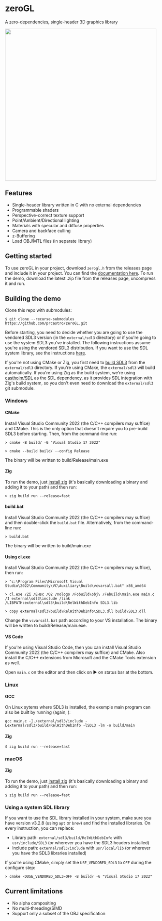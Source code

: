 # zeroGL
A zero-dependencies, single-header 3D graphics library

<img src="./docs/img/rasterizer.gif" width="500">

## Features

* Single-header library written in C with no external dependencies
* Programmable shaders
* Perspective-correct texture support
* Point/Ambient/Directional lighting
* Materials with specular and diffuse properties
* Camera and backface culling
* z-Buffering
* Load OBJ/MTL files (in separate library)

## Getting started

To use zeroGL in your project, download `zerogl.h` from the releases page and include it in your project. You can find the [documentation here](prcastro.github.io/zeroGL/). To run the demo, download the latest .zip file from the releases page, uncompress it and run.

## Building the demo

Clone this repo with submodules:

```console
$ git clone --recurse-submodules https://github.com/prcastro/zeroGL.git
```

Before starting, you need to decide whether you are going to use the vendored SDL3 version (in the `external/sdl3` directory) or if you're going to use the system SDL3 you've installed. The following instructions assume you're using the vendored SDL3 distribution. If you want to use the SDL system library, see the instructions [here](#using-a-system-SDL-library).

If you're not using CMake or Zig, you first need to [build SDL3](https://github.com/libsdl-org/SDL/blob/main/docs/README-cmake.md) from the `external/sdl3` directory. If you're using CMake, the `external/sdl3` will build automatically. If you're using Zig as the build system, we're using [castholm/SDL](https://github.com/castholm/SDL) as the SDL dependency, as it provides SDL integration with Zig's build system, so you don't even need to download the `external/sdl3` git submodule.


### Windows

#### CMake
Install Visual Studio Community 2022 (the C/C++ compilers may suffice) and CMake. This is the only option that doesn't require you to pre-build SDL3 before starting. Then, from the command-line run:

```console
> cmake -B build/ -G "Visual Studio 17 2022"

> cmake --build build/ --config Release
```

The binary will be written to build/Release/main.exe

#### Zig

To run the demo, just [install zig](https://ziglang.org/learn/getting-started/#installing-zig) (it's basically downloading a binary and adding it to your path) and then run:

```console
> zig build run --release=fast
```

#### build.bat
Install Visual Studio Community 2022 (the C/C++ compilers may suffice) and then double-click the `build.bat` file. Alternatively, from the command-line run:

```console
> build.bat
```

The binary will be written to build/main.exe


#### Using cl.exe
Install Visual Studio Community 2022 (the C/C++ compilers may suffice), then run:

```console
> "c:\Program Files\Microsoft Visual Studio\2022\Community\VC\Auxiliary\Build\vcvarsall.bat" x86_amd64

> cl.exe /Zi /EHsc /O2 /nologo /Fobuild\obj\ /Febuild\main.exe main.c /I external\sdl3\include /link /LIBPATH:external\sdl3\build\RelWithDebInfo SDL3.lib

> copy external\sdl3\build\RelWithDebInfo\SDL3.dll build\SDL3.dll
```

Change the `vcvarsall.bat` path according to your VS installation. The binary will be written to build/Release/main.exe.

#### VS Code
If you're using Visual Studio Code, then you can install Visual Studio Community 2022 (the C/C++ compilers may suffice) and CMake. Also install the C/C++ extensions from Microsoft and the CMake Tools extension as well.

Open `main.c` on the editor and then click on ▶ on status bar at the bottom.

### Linux

#### GCC

On Linux sytems where SDL3 is installed, the exemple main program can also be built by running (again, ):

```console
gcc main.c -I./external/sdl3/include -Lexternal/sdl3/build/RelWithDebInfo -lSDL3 -lm -o build/main
```

#### Zig

```console
$ zig build run --release=fast
```

### macOS

#### Zig

To run the demo, just [install zig](https://ziglang.org/learn/getting-started/#installing-zig) (it's basically downloading a binary and adding it to your path) and then run:

```console
$ zig build run --release=fast
```

### Using a system SDL library

If you want to use the SDL library installed in your system, make sure you have version v3.2.8 (using `apt` or `brew`) and find the installed libraries. On every instruction, you can replace:

* Library path: `external/sdl3/build/RelWithDebInfo` with `usr/include/SDL3` (or wherever you have the SDL3 headers installed)
* Include path: `external/sdl3/include` with `usr/local/lib` (or wherever you have the SDL3 libraries installed)

If you're using CMake, simply set the `USE_VENDORED_SDL3` to `OFF` during the configure step:

```console
> cmake -DUSE_VENDORED_SDL3=OFF -B build/ -G "Visual Studio 17 2022"
```

## Current limitations

* No alpha compositing
* No multi-threading/SIMD
* Support only a subset of the OBJ specification
